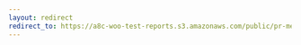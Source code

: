 ```yaml
---
layout: redirect
redirect_to: https://a8c-woo-test-reports.s3.amazonaws.com/public/pr-merge/39523/api/index.html
---
```

